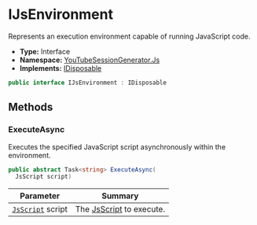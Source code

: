 ﻿# IJsEnvironment
Represents an execution environment capable of running JavaScript code.
- **Type:** Interface
- **Namespace:** [YouTubeSessionGenerator.Js](/YouTubeSessionGenerator/reference/YouTubeSessionGenerator/Js/)
- **Implements:**  [IDisposable](https://learn.microsoft.com/dotnet/api/system.idisposable)
```cs
public interface IJsEnvironment : IDisposable
```


## Methods

### ExecuteAsync
Executes the specified JavaScript script asynchronously within the environment.
```cs
public abstract Task<string> ExecuteAsync(
  JsScript script)
```
| Parameter | Summary |
| --------- | ------- |
| [`JsScript`](/YouTubeSessionGenerator/reference/YouTubeSessionGenerator/Js/JsScript.html) script | The [JsScript](/YouTubeSessionGenerator/reference/YouTubeSessionGenerator/Js/JsScript.html) to execute. |



